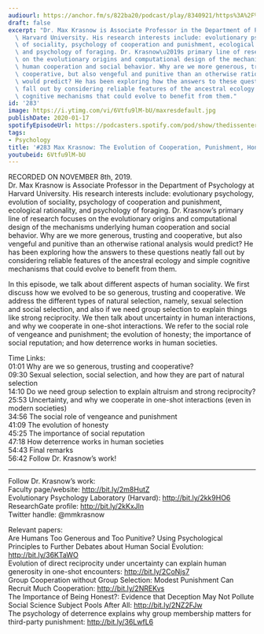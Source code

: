 ```yaml
---
audiourl: https://anchor.fm/s/822ba20/podcast/play/8340921/https%3A%2F%2Fd3ctxlq1ktw2nl.cloudfront.net%2Fproduction%2F2019-10-8%2F33420462-44100-2-67e720e5a211d.m4a
draft: false
excerpt: "Dr. Max Krasnow is Associate Professor in the Department of Psychology at\
  \ Harvard University. His research interests include: evolutionary psychology, evolution\
  \ of sociality, psychology of cooperation and punishment, ecological rationality,\
  \ and psychology of foraging. Dr. Krasnow\u2019s primary line of research focuses\
  \ on the evolutionary origins and computational design of the mechanisms underlying\
  \ human cooperation and social behavior. Why are we more generous, trusting and\
  \ cooperative, but also vengeful and punitive than an otherwise rational analysis\
  \ would predict? He has been exploring how the answers to these questions neatly\
  \ fall out by considering reliable features of the ancestral ecology and simple\
  \ cognitive mechanisms that could evolve to benefit from them."
id: '283'
image: https://i.ytimg.com/vi/6Vtfu9lM-bU/maxresdefault.jpg
publishDate: 2020-01-17
spotifyEpisodeUrl: https://podcasters.spotify.com/pod/show/thedissenter/episodes/283-Max-Krasnow-The-Evolution-of-Cooperation--Punishment--Honesty--and-Deterrence-e8t1vp
tags:
- Psychology
title: '#283 Max Krasnow: The Evolution of Cooperation, Punishment, Honesty, and Deterrence'
youtubeid: 6Vtfu9lM-bU
---
```

<div class="timelinks">

RECORDED ON NOVEMBER 8th, 2019.  
Dr. Max Krasnow is Associate Professor in the Department of Psychology at Harvard University. His research interests include: evolutionary psychology, evolution of sociality, psychology of cooperation and punishment, ecological rationality, and psychology of foraging. Dr. Krasnow’s primary line of research focuses on the evolutionary origins and computational design of the mechanisms underlying human cooperation and social behavior. Why are we more generous, trusting and cooperative, but also vengeful and punitive than an otherwise rational analysis would predict? He has been exploring how the answers to these questions neatly fall out by considering reliable features of the ancestral ecology and simple cognitive mechanisms that could evolve to benefit from them.

In this episode, we talk about different aspects of human sociality. We first discuss how we evolved to be so generous, trusting and cooperative. We address the different types of natural selection, namely, sexual selection and social selection, and also if we need group selection to explain things like strong reciprocity. We then talk about uncertainty in human interactions, and why we cooperate in one-shot interactions. We refer to the social role of vengeance and punishment; the evolution of honesty; the importance of social reputation; and how deterrence works in human societies. 

Time Links:  
<time>01:01</time> Why are we so generous, trusting and cooperative?  
<time>09:30</time> Sexual selection, social selection, and how they are part of natural selection  
<time>14:10</time> Do we need group selection to explain altruism and strong reciprocity?  
<time>25:53</time> Uncertainty, and why we cooperate in one-shot interactions (even in modern societies)   
<time>34:56</time> The social role of vengeance and punishment  
<time>41:09</time> The evolution of honesty  
<time>45:25</time> The importance of social reputation  
<time>47:18</time> How deterrence works in human societies  
<time>54:43</time> Final remarks  
<time>56:42</time> Follow Dr. Krasnow’s work!

---

Follow Dr. Krasnow’s work:  
Faculty page/website: http://bit.ly/2m8HutZ  
Evolutionary Psychology Laboratory (Harvard): http://bit.ly/2kk9HO6  
ResearchGate profile: http://bit.ly/2kKxJln  
Twitter handle: @mmkrasnow

Relevant papers:  
Are Humans Too Generous and Too Punitive? Using Psychological Principles to Further Debates about Human Social Evolution: http://bit.ly/36KTaWO  
Evolution of direct reciprocity under uncertainty can explain human generosity in one-shot encounters: http://bit.ly/2CoNjs7  
Group Cooperation without Group Selection: Modest Punishment Can Recruit Much Cooperation: http://bit.ly/2NREKvs  
The Importance of Being Honest?: Evidence that Deception May Not Pollute Social Science Subject Pools After All: http://bit.ly/2NZ2FJw  
The psychology of deterrence explains why group membership matters for third-party punishment: http://bit.ly/36LwfL6
</div>

